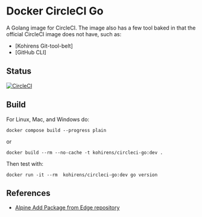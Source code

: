# Docker CircleCI Go

A Golang image for CircleCI. The image also has a few tool baked in that the
official CircleCI image does not have, such as:

* [Kohirens Git-tool-belt]
* [GitHub CLI]

## Status

[![CircleCI](https://dl.circleci.com/status-badge/img/gh/kohirens/docker-circleci-go/tree/main.svg?style=svg)](https://dl.circleci.com/status-badge/redirect/gh/kohirens/docker-circleci-go/tree/main)

## Build

For Linux, Mac, and Windows do:

```shell
docker compose build --progress plain
```
 or

```shell
docker build --rm --no-cache -t kohirens/circleci-go:dev .
```

Then test with:

```shell
docker run -it --rm  kohirens/circleci-go:dev go version
```

## References

 * [Alpine Add Package from Edge repository](https://stackoverflow.com/questions/52899227/alpine-add-package-from-edge-repository)
